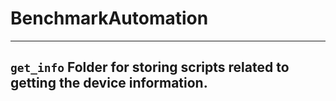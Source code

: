 # BenchmarkAutomation


---
`get_info`
Folder for storing scripts related to getting the device information.
---
